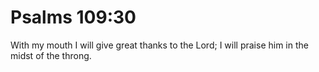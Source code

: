 # Psalms 109:30

With my mouth I will give great thanks to the Lord; I will praise him in the midst of the throng.
